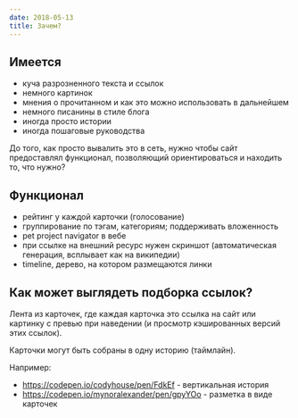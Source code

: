 ```yaml
---
date: 2018-05-13
title: Зачем?
---
```


## Имеется

- куча разрозненного текста и ссылок
- немного картинок
- мнения о прочитанном и как это можно использовать в дальнейшем
- немного писанины в стиле блога
- иногда просто истории
- иногда пошаговые руководства

До того, как просто вывалить это в сеть, нужно чтобы сайт предоставлял  функционал, позволяющий ориентироваться и находить то, что нужно?

## Функционал

- рейтинг у каждой карточки (голосование)
- группирование по тэгам, категориям; поддерживать вложенность
- pet project navigator в вебе
- при ссылке на внешний ресурс нужен скриншот (автоматическая генерация, всплывает как на википедии)
- timeline, дерево, на котором размещаются линки


## Как может выглядеть подборка ссылок?

Лента из карточек, где каждая карточка это ссылка на сайт или картинку с превью при наведении (и просмотр кэшированных версий этих ссылок).

Карточки могут быть собраны в одну историю (таймлайн).

Например:

- https://codepen.io/codyhouse/pen/FdkEf - вертикальная история
- https://codepen.io/mynoralexander/pen/gpyYOo - разметка в виде карточек